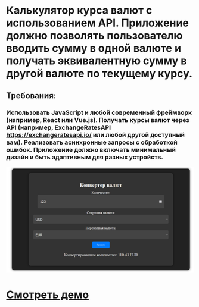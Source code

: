 # Калькулятор курса валют с использованием API. Приложение должно позволять пользователю вводить сумму в одной валюте и получать эквивалентную сумму в другой валюте по текущему курсу.

## Требования:

### Использовать JavaScript и любой современный фреймворк (например, React или Vue.js). Получать курсы валют через API (например, ExchangeRatesAPI https://exchangeratesapi.io/ или любой другой доступный вам). Реализовать асинхронные запросы с обработкой ошибок. Приложение должно включать минимальный дизайн и быть адаптивным для разных устройств.

![Website Pic](/readmeImg.jpg)

# [Смотреть демо](https://currency-converter-markgroup.vercel.app/)
